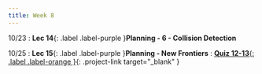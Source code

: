 ```yaml
---
title: Week 8
---
```


10/23
: **Lec 14**{: .label .label-purple }**Planning - 6 - Collision Detection**

10/25
: **Lec 15**{: .label .label-purple }**Planning - New Frontiers**
: [**Quiz 12-13**{: .label .label-orange }](https://www.gradescope.com/courses/611231){: .project-link target="_blank" }


<!-- 10/23
: **Lec 14**{: .label .label-purple }[**Planning - 6 - Collision Detection**](/CSCI5551-Fall23-S2/assets/slides/lec14_planning_6_collision_detection.pdf){: target="_blank" }

10/25
: **Lec 15**{: .label .label-purple }[**Planning - New Frontiers**](/CSCI5551-Fall23-S2/assets/slides/lec15_planning_frontiers.pdf){: target="_blank" }
: [**Quiz 12-13**{: .label .label-orange }](https://www.gradescope.com/courses/611231){: .project-link target="_blank" } -->
